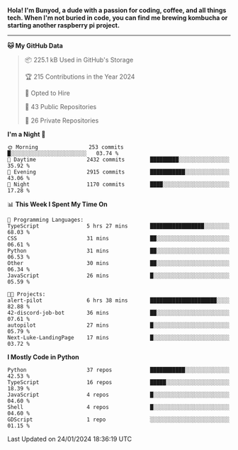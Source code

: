 <p>
<b>Hola! I'm Bunyod, a dude with a passion for coding, coffee, and all things tech. When I'm not buried in code, you can find me brewing kombucha or starting another raspberry pi project.</b>
</p>

---

<!--START_SECTION:waka-->
**🐱 My GitHub Data** 

> 📦 225.1 kB Used in GitHub's Storage 
 > 
> 🏆 215 Contributions in the Year 2024
 > 
> 💼 Opted to Hire
 > 
> 📜 43 Public Repositories 
 > 
> 🔑 26 Private Repositories 
 > 
**I'm a Night 🦉** 

```text
🌞 Morning                253 commits         █░░░░░░░░░░░░░░░░░░░░░░░░   03.74 % 
🌆 Daytime                2432 commits        █████████░░░░░░░░░░░░░░░░   35.92 % 
🌃 Evening                2915 commits        ███████████░░░░░░░░░░░░░░   43.06 % 
🌙 Night                  1170 commits        ████░░░░░░░░░░░░░░░░░░░░░   17.28 % 
```


📊 **This Week I Spent My Time On** 

```text
💬 Programming Languages: 
TypeScript               5 hrs 27 mins       █████████████████░░░░░░░░   68.03 % 
CSS                      31 mins             ██░░░░░░░░░░░░░░░░░░░░░░░   06.61 % 
Python                   31 mins             ██░░░░░░░░░░░░░░░░░░░░░░░   06.53 % 
Other                    30 mins             ██░░░░░░░░░░░░░░░░░░░░░░░   06.34 % 
JavaScript               26 mins             █░░░░░░░░░░░░░░░░░░░░░░░░   05.59 % 

🐱‍💻 Projects: 
alert-pilot              6 hrs 38 mins       █████████████████████░░░░   82.88 % 
42-discord-job-bot       36 mins             ██░░░░░░░░░░░░░░░░░░░░░░░   07.61 % 
autopilot                27 mins             █░░░░░░░░░░░░░░░░░░░░░░░░   05.79 % 
Next-Luke-LandingPage    17 mins             █░░░░░░░░░░░░░░░░░░░░░░░░   03.72 % 
```

**I Mostly Code in Python** 

```text
Python                   37 repos            ███████████░░░░░░░░░░░░░░   42.53 % 
TypeScript               16 repos            █████░░░░░░░░░░░░░░░░░░░░   18.39 % 
JavaScript               4 repos             █░░░░░░░░░░░░░░░░░░░░░░░░   04.60 % 
Shell                    4 repos             █░░░░░░░░░░░░░░░░░░░░░░░░   04.60 % 
GDScript                 1 repo              ░░░░░░░░░░░░░░░░░░░░░░░░░   01.15 % 
```




 Last Updated on 24/01/2024 18:36:19 UTC
<!--END_SECTION:waka-->

